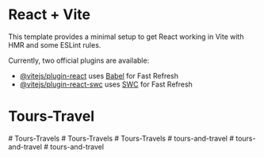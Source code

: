 # React + Vite

This template provides a minimal setup to get React working in Vite with HMR and some ESLint rules.

Currently, two official plugins are available:

- [@vitejs/plugin-react](https://github.com/vitejs/vite-plugin-react/blob/main/packages/plugin-react/README.md) uses [Babel](https://babeljs.io/) for Fast Refresh
- [@vitejs/plugin-react-swc](https://github.com/vitejs/vite-plugin-react-swc) uses [SWC](https://swc.rs/) for Fast Refresh
# Tours-Travel
#   T o u r s - T r a v e l s  
 #   T o u r s - T r a v e l s  
 #   T o u r s - T r a v e l s  
 #   t o u r s - a n d - t r a v e l  
 #   t o u r s - a n d - t r a v e l  
 #   t o u r s - a n d - t r a v e l  
 
